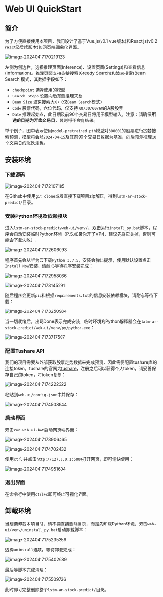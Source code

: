 # Web UI QuickStart

## 简介

为了方便直接使用本项目，我们设计了基于Vue.js(v0.1 vue版本)和React.js(v0.2 react及后续版本)的网页端图像化界面。

![image-20240417170219123](img/image-20240417170219123.png)

左侧为侧边栏，选择推理页面(Inference)、设置页面(Settings)和查看信息(Information)。推理页面支持贪婪搜索(Greedy Search)和波束搜索(Beam Search)模式，其数据字段如下：

- `checkpoint` 选择使用的模型
- `Search Steps` 设置向后预测推理天数
- `Beam Size` 波束搜索大小（仅`Beam Search`模式）
- `Code` 股票代码，六位代码，仅支持 `00/30/60/68`的A股股票
- `Date` 推理起始点，此日期及前90个交易日将用于模型输入。注意：请确保**所选的日期为开盘交易日**，否则将不会有结果。

举个例子，图中表示使用`model-pretrained.pth`模型对`300001`的股票进行贪婪搜索预测，模型将会以`2024-04-15`及其前90个交易日数据为基准，向后预测推理`10`个交易日的涨跌走势。

## 安装环境

### 下载源码

![image-20240417172107185](img/image-20240417172107185.png)

在Github中使用`git clone`或者直接下载项目zip解压，得到`lstm-ar-stock-predict/`目录。

### 安装Python环境及依赖模块

进入`lstm-ar-stock-predict/web-ui/venv/`，双击运行`install_py.bat`脚本，程序会自动安装临时Python环境（P.S.如果你开了VPN，建议先将它关掉，否则可能会下载失败）：

![image-20240417172606093](img/image-20240417172606093.png)

程序首先会从华为云下载`Python 3.7.5`，安装会弹出提示，使用默认设置点击`Install Now`安装，请耐心等待程序安装完成：

![image-20240417172958066](img/image-20240417172958066.png)

![image-20240417173145291](img/image-20240417173145291.png)

随后程序会更新`pip`和根据`requirements.txt`的信息安装依赖模块，请耐心等待下载：

![image-20240417173250984](img/image-20240417173250984.png)

当一切就绪后，出现Done表示完成安装，临时环境的Python解释器会在`latm-ar-stock-predict/web-ui/venv/py/python.exe`：

![image-20240417173717507](img/image-20240417173717507.png)

### 配置Tushare API

我们的项目需要从外部获取股票走势数据来完成预测，因此需要配置tushare库的连接token，tushare的官网为[tushare](https://tushare.pro/)，注册之后可以获得个人token，请妥善保存自己的token，将token复制：

![image-20240417174222322](img/image-20240417174222322.png)

粘贴到`web-ui/config.json`中并保存：

![image-20240417174508944](img/image-20240417174508944.png)

### 启动界面

双击`run-web-ui.bat`启动网页端界面：

![image-20240417173906465](img/image-20240417173906465.png)

![image-20240417174702432](img/image-20240417174702432.png)

使用`ctrl` 并点击`http://127.0.0.1:5000`打开网页，即可愉快使用：

![image-20240417174951604](img/image-20240417174951604.png)

### 退出界面

在命令行中使用`ctrl+c`即可终止可视化界面。

## 卸载环境

当想要卸载本项目时，请不要直接删除目录，而是先卸载Python环境，双击`web-ui/venv/uninstall_py.bat`启动卸载脚本：

![image-20240417175235359](img/image-20240417175235359.png)

选择`Uninstall`选项，等待卸载完成：

![image-20240417175402689](img/image-20240417175402689.png)

最后等脚本完成清理：

![image-20240417175509736](img/image-20240417175509736.png)

此时即可完整删除整个`lstm-ar-stock-predict/`目录。

